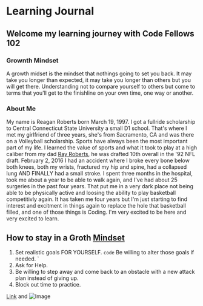# Learning Journal
## Welcome my learning journey with Code Fellows 102


### Grownth Mindset

A growth midset is the mindset that nothings going to set you back.  It may take you longer than expected, it may take you longer than others but you will get there. Understanding not to compare yourself to others but come to terms that you'll get to the finishline on your own time, one way or another. 


### About Me
My name is Reagan Roberts born March 19, 1997.  I got a fullride scholarship to Central Connecticut State University a small D1 school. That's where I met my girlfriend of three years, she's from Sacramento, CA and was there on a Volleyball scholarship. Sports have always been the most important part of my life. I learned the value of sports and what it took to play at a high caliber from my dad [Ray Roberts](http://www.therayroberts.com/about/), he was drafted 10th overall in the '92 NFL draft.   February 2, 2016 I had an accident where I broke every bone below both knees, both my wrists, fractured my hip and spine, had a collapsed lung AND FINALLY had a small stroke. I spent three months in the hospital, took me about a year to be able to walk again, and I've had about 25 surgeries in the past four years. That put me in a very dark place not being able to be physically active and loosing the ability to play basketball competitivly again. It has taken me four years but I'm just starting to find interest and excitment in things again to replace the hole that basketball filled, and one of those things is Coding. I'm very excited to be here and very excited to learn.

## How to stay in a Groth [Mindset](https://www.atlassian.com/blog/inside-atlassian/growth-mindset)
1. Set realistic goals FOR YOURSELF.
  `code` Be willing to alter those goals if needed. `
2. Ask for Help.
3. Be willing to step away and come back to an obstacle with a new attack plan instead of giving up.
4. Block out time to practice.

[Link](url) and ![Image](src)

